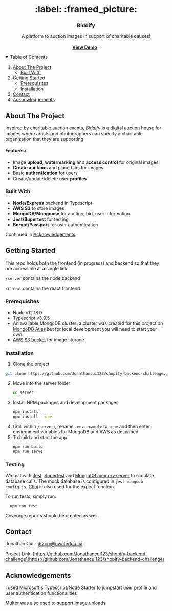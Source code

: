 <!-- PROJECT LOGO -->
<br />
<p align="center">
  <!-- <a href="https://github.com/othneildrew/Best-README-Template">
    <img src="images/logo.png" alt="Logo" width="80" height="80">
  </a> -->
  <h1 align="center"> :label: :framed_picture: </h1>

  <h3 align="center">Biddify</h3>

  <p align="center">
    A platform to auction images in support of charitable causes!
    <br />
    <br />
    <a href="https://biddify.xyz"><strong>View Demo</strong></a>
    ·
  </p>
</p>

<!-- TABLE OF CONTENTS -->
<details open="open">
  <summary>Table of Contents</summary>
  <ol>
    <li>
      <a href="#about-the-project">About The Project</a>
      <ul>
        <li><a href="#built-with">Built With</a></li>
      </ul>
    </li>
    <li>
      <a href="#getting-started">Getting Started</a>
      <ul>
        <li><a href="#prerequisites">Prerequisites</a></li>
        <li><a href="#installation">Installation</a></li>
      </ul>
    </li>
    <li><a href="#contact">Contact</a></li>
    <li><a href="#acknowledgements">Acknowledgements</a></li>
  </ol>
</details>

<!-- ABOUT THE PROJECT -->

## About The Project

<!-- [![Product Name Screen Shot][product-screenshot]](https://example.com) -->

Inspired by charitable auction events, _Biddify_ is a digital auction house for images where artists and photographers can specify a charitable organization that they are supporting

#### Features:

- Image **upload**, **watermarking** and **access control** for original images
- **Create auctions** and place bids for images
- Basic **authentication** for users
- Create/update/delete user **profiles**

### Built With

- **Node/Express** backend in Typescript
- **AWS S3** to store images
- **MongoDB/Mongoose** for auction, bid, user information
- **Jest/Supertest** for testing
- **Bcrypt/Passport** for user authentication

Continued in [Acknowledgements](##acknowledgements).

<!-- GETTING STARTED -->

## Getting Started

This repo holds both the frontend (in progress) and backend so that they are accessible at a single link.

`/server` contains the node backend

`/client` contains the react frontend

### Prerequisites

  - Node v12.18.0
  - Typescript v3.9.5
  - An available MongoDB cluster: a cluster was created for this project on [MongoDB Atlas](https://cloud.mongodb.com) but for local development you will need to start your own.
  - [AWS S3 bucket](https://docs.aws.amazon.com/AmazonS3/latest/userguide/create-bucket-overview.html) for image storage

### Installation

1. Clone the project
  ```sh
  git clone https://github.com/Jonathancui123/shopify-backend-challenge.git
  ```
2. Move into the server folder
   ```sh
   cd server
   ```
3. Install NPM packages and development packages
   ```sh
   npm install
   npm install --dev
   ```
4. (Still within `/server`), rename `.env.example` to `.env` and then enter environment variables for MongoDB and AWS as described
5. To build and start the app:
   ```sh
   npm run build
   npm run serve
   ```

<!-- CONTACT -->

### Testing

We test with [Jest](https://jestjs.io/), [Supertest](https://www.npmjs.com/package/supertest) and [MongoDB memory server](https://github.com/nodkz/mongodb-memory-server) to simulate database calls. The mock database is configured in `jest-mongodb-config.js`. [Chai](https://www.chaijs.com/) is also used for the expect function.

To run tests, simply run:

```sh
  npm run test
```

Coverage reports should be created as well.

<!-- CONTACT -->

## Contact

Jonathan Cui - j62cui@uwaterloo.ca

Project Link: [https://github.com/Jonathancui123/shopify-backend-challenge](https://github.com/Jonathancui123/shopify-backend-challenge)

<!-- ACKNOWLEDGEMENTS -->

## Acknowledgements

I used [Microsoft's Typescript/Node Starter](https://github.com/microsoft/TypeScript-Node-Starter) to jumpstart user profile and user authentication functionalities

[Multer](https://www.npmjs.com/package/multer) was also used to support image uploads
